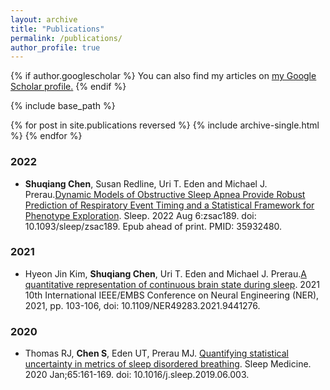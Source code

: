 ```yaml
---
layout: archive
title: "Publications"
permalink: /publications/
author_profile: true
---
```


{% if author.googlescholar %}
  You can also find my articles on <u><a href="{{author.googlescholar}}">my Google Scholar profile</a>.</u>
{% endif %}

{% include base_path %}

{% for post in site.publications reversed %}
  {% include archive-single.html %}
{% endfor %}

### 2022
* **Shuqiang Chen**, Susan Redline, Uri T. Eden and Michael J. Prerau.[Dynamic Models of Obstructive Sleep Apnea Provide Robust Prediction of Respiratory Event Timing and a Statistical Framework for Phenotype Exploration](https://prerau.bwh.harvard.edu/publications/Apnea_Dynamics_Chen_2022Sleep.pdf). Sleep. 2022 Aug 6:zsac189. doi: 10.1093/sleep/zsac189. Epub ahead of print. PMID: 35932480.

### 2021
* Hyeon Jin Kim, **Shuqiang Chen**, Uri T. Eden and Michael J. Prerau.[A quantitative representation of continuous brain state during sleep](https://prerau.bwh.harvard.edu/publications/Apnea_Dynamics_Chen_2022Sleep.pdf). 2021 10th International IEEE/EMBS Conference on Neural Engineering (NER), 2021, pp. 103-106, doi: 10.1109/NER49283.2021.9441276.

### 2020
* Thomas RJ, **Chen S**, Eden UT, Prerau MJ. [Quantifying statistical uncertainty in metrics of sleep disordered breathing](https://prerau.bwh.harvard.edu/publications/Sleep_Med_2019_Thomas.pdf). Sleep Medicine. 2020 Jan;65:161-169. doi: 10.1016/j.sleep.2019.06.003.
